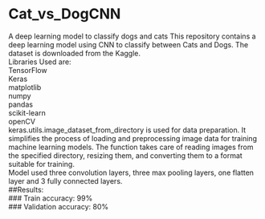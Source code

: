 # Cat_vs_DogCNN
A deep learning model to classify dogs and cats
This repository contains a deep learning model using CNN to classify between Cats and Dogs. The dataset is downloaded from the Kaggle.
<br>Libraries Used are:
<br>TensorFlow
<br>Keras
<br>matplotlib
<br>numpy
<br>pandas
<br>scikit-learn
<br>openCV
<br>
keras.utils.image_dataset_from_directory is used for data preparation. It simplifies the process of loading and preprocessing image data for training machine learning models. The function takes care of reading images from the specified directory, resizing them, and converting them to a format suitable for training.
<br> Model used three convolution layers, three max pooling layers, one flatten layer and 3 fully connected layers. 
<br> ##Results:
<br>### Train accuracy: 99%
<br>### Validation accuracy: 80%


